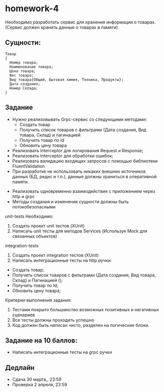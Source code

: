 # homework-4

Необходимо разработать сервис для хранения информации о товарах.
(Сервис должен хранить данные о товарах в памяти)

## Сущности:

```
Товар
{
  Номер товара;
  Наименование товара;
  Цена товара;
  Вес товара;
  Вид товара{Общий, Бытовая химия, Техника, Продукты};
  Дата создания;
  Номер Склада;
}
```

## Задание

* Нужно реализовывать Grpc-сервис со следующими методами:
    * Создать товар
    * Получить список товаров с фильтрами (Дата создания, Вид товара, Склад) и пагинацией
    * Получить товар по Id
    * Обновить цену товара
* Реализовать Interceptor для логирования Request и Response;
* Реализовать Interceptor для обработки ошибок;
* Реализовать валидацию входящих запросов с помощью библиотеки FluentValidation
* При разработке не использовать никаких внешних источников данных (БД, редис и т.п.), данные должны храниться в оперативной памяти.

- Реализовать одновременно взаимодействие с приложением через http и grpc
- Методы создания и изменения сущности должны быть потокобезопасными


unit-tests
Необходимо:
1. Создать проект unit тестов (XUnit)
2. Написать unit тесты для методов Services (Используя Mock для связанных объектов)


integration-tests
1. Создать проект integration тестов (XUnit)
2. Написать интеграционные тесты на http ручки:
- Создать товар;
- Получить список товаров с фильтрами (Дата создания, Вид товара, Склад) и Пагинацией ();
- Получить товар по Id;
- Обновить цену товара;


Критерии выполнения задания:
1. Тестами покрыто большинство возможных позитивных и негативных сценариев
2. Все тесты должны проходить успешно
3. Код должен быть написан чисто, разделен на логические блоки.

## Задание на 10 баллов:

- Написать интеграционные тесты на grpc ручки

## Дедлайн

* Сдача 30 марта,, 23:59
* Проверка 2 апреля, 23:59



